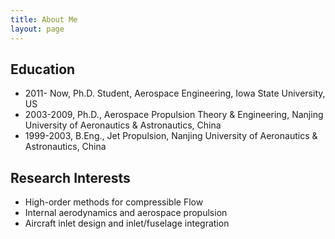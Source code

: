 ```yaml
---
title: About Me
layout: page
---
```


## Education
* 2011- Now, Ph.D. Student, Aerospace Engineering, Iowa State University, US
* 2003-2009, Ph.D., Aerospace Propulsion Theory & Engineering, Nanjing University of Aeronautics & Astronautics, China
* 1999-2003, B.Eng., Jet Propulsion, Nanjing University of Aeronautics & Astronautics, China

## Research Interests
* High-order methods for compressible Flow
* Internal aerodynamics and aerospace propulsion
* Aircraft inlet design and inlet/fuselage integration

